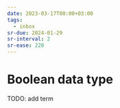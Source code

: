 ```yaml
---
date: 2023-03-17T00:00+03:00
tags:
  - inbox
sr-due: 2024-01-29
sr-interval: 2
sr-ease: 228
---
```


# Boolean data type

TODO: add term
